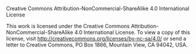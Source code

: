 Creative Commons Attribution-NonCommercial-ShareAlike 4.0 International License

This work is licensed under the Creative Commons Attribution-NonCommercial-ShareAlike 4.0 International License.
To view a copy of this license, visit http://creativecommons.org/licenses/by-nc-sa/4.0/ or send a letter to Creative Commons,
PO Box 1866, Mountain View, CA 94042, USA.
